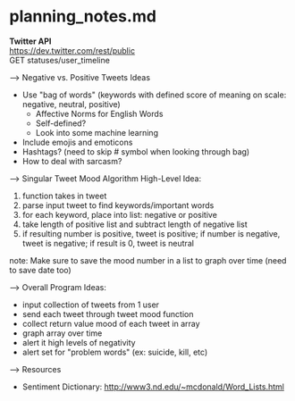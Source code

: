 # planning_notes.md

**Twitter API**  
https://dev.twitter.com/rest/public  
GET statuses/user_timeline  

--> Negative vs. Positive Tweets Ideas    
- Use "bag of words" (keywords with defined score of meaning on scale: negative, neutral, positive)  
    - Affective Norms for English Words
    - Self-defined?
    - Look into some machine learning
- Include emojis and emoticons  
- Hashtags? (need to skip # symbol when looking through bag)  
- How to deal with sarcasm?  


--> Singular Tweet Mood Algorithm High-Level Idea:  
1. function takes in tweet  
2. parse input tweet to find keywords/important words  
3. for each keyword, place into list: negative or positive    
4. take length of positive list and subtract length of negative list  
5. if resulting number is positive, tweet is positive; if number is negative, tweet is negative; if result is 0, tweet is neutral  

note: Make sure to save the mood number in a list to graph over time
(need to save date too)

--> Overall Program Ideas:  
- input collection of tweets from 1 user  
- send each tweet through tweet mood function  
- collect return value mood of each tweet in array  
- graph array over time  
- alert it high levels of negativity  
- alert set for "problem words" (ex: suicide, kill, etc)  

--> Resources  
- Sentiment Dictionary: http://www3.nd.edu/~mcdonald/Word_Lists.html  


